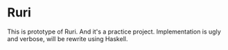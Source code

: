 # Ruri

This is prototype of Ruri. And it's a practice project.
Implementation is ugly and verbose, will be rewrite using Haskell.
